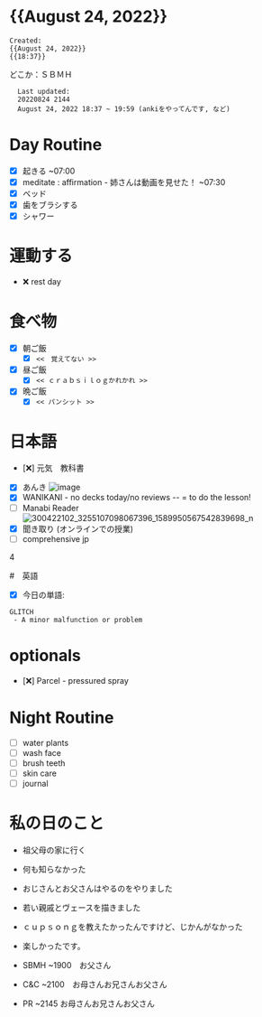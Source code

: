 # {{August 24, 2022}}
	Created: 
	{{August 24, 2022}} 
	{{18:37}}
どこか：ＳＢＭＨ

      Last updated: 
      20220824 2144 
      August 24, 2022 18:37 ~ 19:59 (ankiをやってんです, など)
      
      
# Day Routine

- [x] 起きる ~07:00
- [x] meditate : affirmation - 姉さんは動画を見せた！ ~07:30
- [x] ベッド
- [x] 歯をブラシする
- [x] シャワー

# 運動する

- ❌ rest day

# 食べ物

- [x] 朝ご飯
	- [x] ```<<　覚えてない >>```

- [x] 昼ご飯
	- [x] ```<< ｃｒａｂｓｉｌｏｇかれかれ >>```
	
- [x] 晩ご飯
	- [x] ```<< パンシット >>```

# 日本語

- [❌] 元気　教科書
- [x] あんき ![image](https://user-images.githubusercontent.com/111704606/186412612-719a3df0-f410-4868-900c-2004cd221472.png)
- [x] WANIKANI - no decks today/no reviews -- = to do the lesson!
- [ ] Manabi Reader![300422102_3255107098067396_1589950567542839698_n](https://user-images.githubusercontent.com/111704606/186413676-8d3d36e6-4359-4a4e-a98d-dc704ce45347.jpg)
- [x] 聞き取り (オンラインでの授業)
- [ ] comprehensive jp

4  

#　英語
- [x] 今日の単語:

 ``` 
 GLITCH
  - A minor malfunction or problem
```


# optionals
- [❌] Parcel - pressured spray
 
	 

# Night Routine
- [ ] water plants 
- [ ] wash face
- [ ] brush teeth
- [ ] skin care
- [ ] journal

# 私の日のこと

- 祖父母の家に行く
- 何も知らなかった
- おじさんとお父さんはやるのをやりました
- 若い親戚とヴェースを描きました
- ｃｕｐｓｏｎｇを教えたかったんですけど、じかんがなかった
- 楽しかったです。


- SBMH ~1900　お父さん
- C&C ~2100　お母さんお兄さんお父さん
- PR ~2145 お母さんお兄さんお父さん
